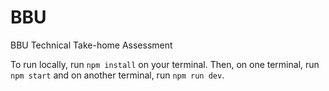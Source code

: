 # BBU
BBU Technical Take-home Assessment

To run locally, run ```npm install``` on your terminal. 
Then, on one terminal, run ```npm start``` and on another terminal, run ```npm run dev```.
